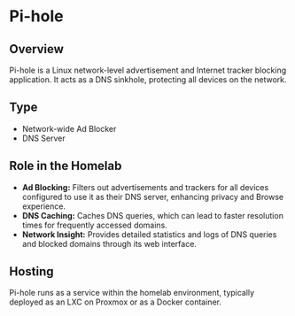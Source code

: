 # Pi-hole

## Overview

Pi-hole is a Linux network-level advertisement and Internet tracker blocking application. It acts as a DNS sinkhole, protecting all devices on the network.

## Type

* Network-wide Ad Blocker
* DNS Server

## Role in the Homelab

* **Ad Blocking:** Filters out advertisements and trackers for all devices configured to use it as their DNS server, enhancing privacy and Browse experience.
* **DNS Caching:** Caches DNS queries, which can lead to faster resolution times for frequently accessed domains.
* **Network Insight:** Provides detailed statistics and logs of DNS queries and blocked domains through its web interface.

## Hosting

Pi-hole runs as a service within the homelab environment, typically deployed as an LXC on Proxmox or as a Docker container.
